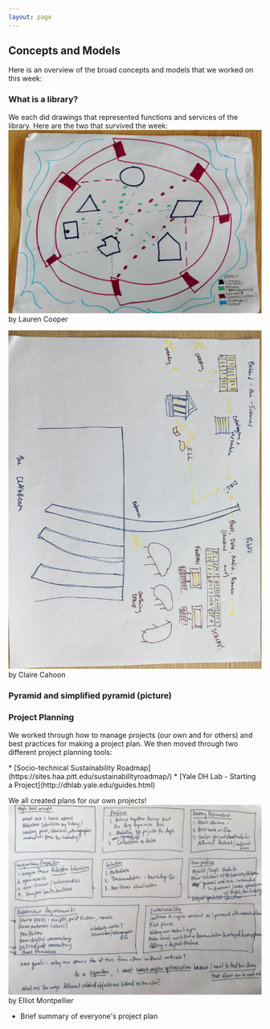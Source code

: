 ```yaml
---
layout: page
---
```

## Concepts and Models
<p>Here is an overview of the broad concepts and models that we worked on this week: </p>

### What is a library?
We each did drawings that represented functions and services of the library. Here are the two that survived the week:
<img style="width:'300px'" alt="A colorful drawing of shapes and lines, representing a library" src="https://github.com/librlaurie/dreamlib/blob/master/images/concepts_whatislibrary.jpg"></img>
by Lauren Cooper

<img style="width:'300px' float:'left'" alt="An abstract drawing of a library in marker, showing the pathways of books" src="https://github.com/librlaurie/dreamlib/blob/master/images/Claire_lib_drawing.JPG"> </img>
by Claire Cahoon

### Pyramid and simplified pyramid (picture)

### Project Planning
<p>We worked through how to manage projects (our own and for others) and best practices for making a project plan. We then moved through two different project planning tools:</p>
* [Socio-technical Sustainability Roadmap](https://sites.haa.pitt.edu/sustainabilityroadmap/)
* [Yale DH Lab - Starting a Project](http://dhlab.yale.edu/guides.html)

We all created plans for our own projects!
![Sketch of boxes containing project planning information](https://github.com/librlaurie/dreamlib/blob/master/images/project_planning_EM.JPG)
by Elliot Montpellier

* Brief summary of everyone's project plan
